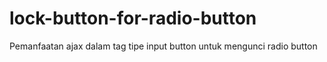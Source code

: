 lock-button-for-radio-button
============================
Pemanfaatan ajax dalam tag tipe input button untuk mengunci radio button
